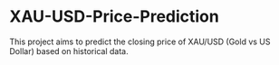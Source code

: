 # XAU-USD-Price-Prediction
This project aims to predict the closing price of XAU/USD (Gold vs US Dollar) based on historical data.
